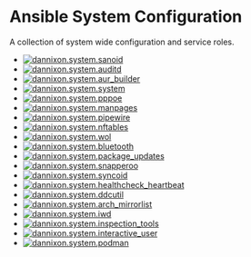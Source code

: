 # Ansible System Configuration

A collection of system wide configuration and service roles.

- [![dannixon.system.sanoid](https://github.com/DanNixon/ansible-system/actions/workflows/sanoid.yml/badge.svg?branch=main)](https://github.com/DanNixon/ansible-system/actions/workflows/sanoid.yml)
- [![dannixon.system.auditd](https://github.com/DanNixon/ansible-system/actions/workflows/auditd.yml/badge.svg?branch=main)](https://github.com/DanNixon/ansible-system/actions/workflows/auditd.yml)
- [![dannixon.system.aur_builder](https://github.com/DanNixon/ansible-system/actions/workflows/aur_builder.yml/badge.svg?branch=main)](https://github.com/DanNixon/ansible-system/actions/workflows/aur_builder.yml)
- [![dannixon.system.system](https://github.com/DanNixon/ansible-system/actions/workflows/system.yml/badge.svg?branch=main)](https://github.com/DanNixon/ansible-system/actions/workflows/system.yml)
- [![dannixon.system.pppoe](https://github.com/DanNixon/ansible-system/actions/workflows/pppoe.yml/badge.svg?branch=main)](https://github.com/DanNixon/ansible-system/actions/workflows/pppoe.yml)
- [![dannixon.system.manpages](https://github.com/DanNixon/ansible-system/actions/workflows/manpages.yml/badge.svg?branch=main)](https://github.com/DanNixon/ansible-system/actions/workflows/manpages.yml)
- [![dannixon.system.pipewire](https://github.com/DanNixon/ansible-system/actions/workflows/pipewire.yml/badge.svg?branch=main)](https://github.com/DanNixon/ansible-system/actions/workflows/pipewire.yml)
- [![dannixon.system.nftables](https://github.com/DanNixon/ansible-system/actions/workflows/nftables.yml/badge.svg?branch=main)](https://github.com/DanNixon/ansible-system/actions/workflows/nftables.yml)
- [![dannixon.system.wol](https://github.com/DanNixon/ansible-system/actions/workflows/wol.yml/badge.svg?branch=main)](https://github.com/DanNixon/ansible-system/actions/workflows/wol.yml)
- [![dannixon.system.bluetooth](https://github.com/DanNixon/ansible-system/actions/workflows/bluetooth.yml/badge.svg?branch=main)](https://github.com/DanNixon/ansible-system/actions/workflows/bluetooth.yml)
- [![dannixon.system.package_updates](https://github.com/DanNixon/ansible-system/actions/workflows/package_updates.yml/badge.svg?branch=main)](https://github.com/DanNixon/ansible-system/actions/workflows/package_updates.yml)
- [![dannixon.system.snapperoo](https://github.com/DanNixon/ansible-system/actions/workflows/snapperoo.yml/badge.svg?branch=main)](https://github.com/DanNixon/ansible-system/actions/workflows/snapperoo.yml)
- [![dannixon.system.syncoid](https://github.com/DanNixon/ansible-system/actions/workflows/syncoid.yml/badge.svg?branch=main)](https://github.com/DanNixon/ansible-system/actions/workflows/syncoid.yml)
- [![dannixon.system.healthcheck_heartbeat](https://github.com/DanNixon/ansible-system/actions/workflows/healthcheck_heartbeat.yml/badge.svg?branch=main)](https://github.com/DanNixon/ansible-system/actions/workflows/healthcheck_heartbeat.yml)
- [![dannixon.system.ddcutil](https://github.com/DanNixon/ansible-system/actions/workflows/ddcutil.yml/badge.svg?branch=main)](https://github.com/DanNixon/ansible-system/actions/workflows/ddcutil.yml)
- [![dannixon.system.arch_mirrorlist](https://github.com/DanNixon/ansible-system/actions/workflows/arch_mirrorlist.yml/badge.svg?branch=main)](https://github.com/DanNixon/ansible-system/actions/workflows/arch_mirrorlist.yml)
- [![dannixon.system.iwd](https://github.com/DanNixon/ansible-system/actions/workflows/iwd.yml/badge.svg?branch=main)](https://github.com/DanNixon/ansible-system/actions/workflows/iwd.yml)
- [![dannixon.system.inspection_tools](https://github.com/DanNixon/ansible-system/actions/workflows/inspection_tools.yml/badge.svg?branch=main)](https://github.com/DanNixon/ansible-system/actions/workflows/inspection_tools.yml)
- [![dannixon.system.interactive_user](https://github.com/DanNixon/ansible-system/actions/workflows/interactive_user.yml/badge.svg?branch=main)](https://github.com/DanNixon/ansible-system/actions/workflows/interactive_user.yml)
- [![dannixon.system.podman](https://github.com/DanNixon/ansible-system/actions/workflows/podman.yml/badge.svg?branch=main)](https://github.com/DanNixon/ansible-system/actions/workflows/podman.yml)
